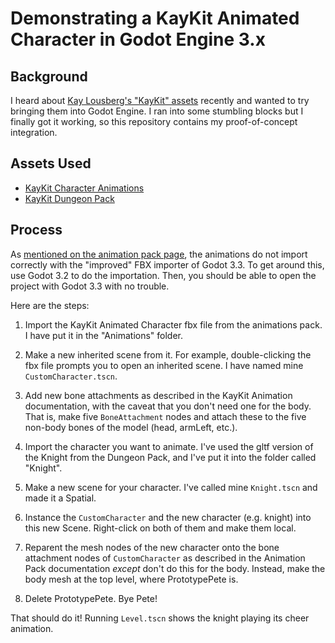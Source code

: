 # Demonstrating a KayKit Animated Character in Godot Engine 3.x

## Background

I heard about [Kay Lousberg's "KayKit" assets](https://kaylousberg.itch.io/) recently and wanted to 
try bringing them into Godot Engine.
I ran into some stumbling blocks but I finally got it working, so this repository contains my
proof-of-concept integration.

## Assets Used

- [KayKit Character Animations](https://kaylousberg.itch.io/kaykit-animations)
- [KayKit Dungeon Pack](https://kaylousberg.itch.io/kaykit-dungeon)

## Process

As [mentioned on the animation pack page](https://itch.io/t/1355798/issue-with-godot), the animations
do not import correctly with the "improved" FBX importer of Godot 3.3. To get around this,
use Godot 3.2 to do the importation. Then, you should be able to open the project with Godot 3.3
with no trouble.

Here are the steps:

1. Import the KayKit Animated Character fbx file from the animations pack. I have put it in the "Animations" folder.

1. Make a new inherited scene from it. For example, double-clicking the fbx file prompts you to open an inherited scene.
  I have named mine `CustomCharacter.tscn`.

1. Add new bone attachments as described in the KayKit Animation documentation, with the caveat that you don't need
  one for the body. That is, make five `BoneAttachment` nodes and attach these to the five non-body bones
  of the model (head, armLeft, etc.).

1. Import the character you want to animate. I've used the gltf version of the Knight from the Dungeon Pack, and I've
  put it into the folder called "Knight".

1. Make a new scene for your character. I've called mine `Knight.tscn` and made it a Spatial. 

1. Instance the `CustomCharacter` and the new character (e.g. knight) into this new Scene.
   Right-click on both of them and make them local.

1. Reparent the mesh nodes of the new character onto the bone attachment nodes of `CustomCharacter` 
   as described in the Animation Pack documentation _except_ don't do this for the body.
   Instead, make the body mesh at the top level, where PrototypePete is. 

1. Delete PrototypePete. Bye Pete!

That should do it! Running `Level.tscn` shows the knight playing its cheer animation. 